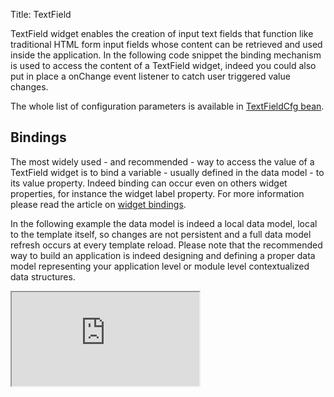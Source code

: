 Title: TextField


TextField widget enables the creation of input text fields that function like traditional HTML form input fields whose content can be retrieved and used inside the application. In the following code snippet the binding mechanism is used to access the content of a TextField widget, indeed you could also put in place a onChange event listener to catch user triggered value changes.

<script src='http://snippets.ariatemplates.com/snippets/%VERSION%/widgets/textfield/Snippet.tpl' defer></script>

The whole list of configuration parameters is available in [TextFieldCfg bean](http://ariatemplates.com/api/#aria.widgets.CfgBeans:TextFieldCfg).

## Bindings

The most widely used - and recommended - way to access the value of a TextField widget is to bind a variable - usually defined in the data model - to its value property. Indeed binding can occur even on others widget properties, for instance the widget label property. For more information please read the article on [widget bindings](widget_bindings).

In the following example the data model is indeed a local data model, local to the template itself, so changes are not persistent and a full data model refresh occurs at every template reload. Please note that the recommended way to build an application is indeed designing and defining a proper data model representing your application level or module level contextualized data structures.

<iframe class='samples' src='http://snippets.ariatemplates.com/samples/%VERSION%/widgets/textfield/binding/' />